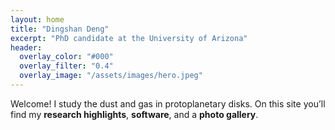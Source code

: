 ```yaml
---
layout: home
title: "Dingshan Deng"
excerpt: "PhD candidate at the University of Arizona"
header:
  overlay_color: "#000"
  overlay_filter: "0.4"
  overlay_image: "/assets/images/hero.jpeg"
---
```


Welcome! I study the dust and gas in protoplanetary disks. On this site you’ll find my **research highlights**, **software**, and a **photo gallery**.


